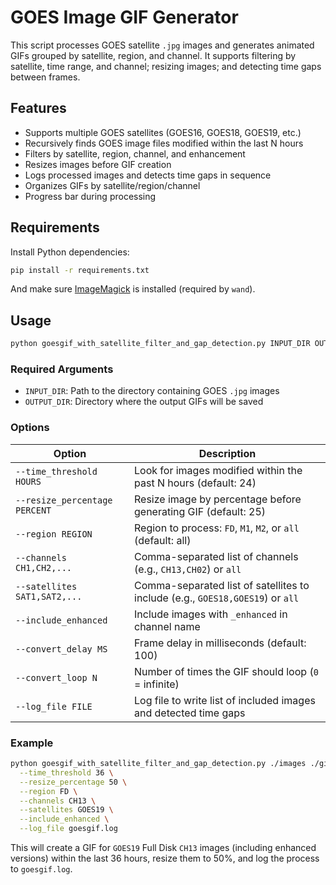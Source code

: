 # GOES Image GIF Generator

This script processes GOES satellite `.jpg` images and generates animated GIFs grouped by satellite, region, and channel. It supports filtering by satellite, time range, and channel; resizing images; and detecting time gaps between frames.

## Features

- Supports multiple GOES satellites (GOES16, GOES18, GOES19, etc.)
- Recursively finds GOES image files modified within the last N hours
- Filters by satellite, region, channel, and enhancement
- Resizes images before GIF creation
- Logs processed images and detects time gaps in sequence
- Organizes GIFs by satellite/region/channel
- Progress bar during processing

## Requirements

Install Python dependencies:

```bash
pip install -r requirements.txt
```

And make sure [ImageMagick](https://imagemagick.org) is installed (required by `wand`).

## Usage

```bash
python goesgif_with_satellite_filter_and_gap_detection.py INPUT_DIR OUTPUT_DIR [options]
```

### Required Arguments

- `INPUT_DIR`: Path to the directory containing GOES `.jpg` images
- `OUTPUT_DIR`: Directory where the output GIFs will be saved

### Options

| Option | Description |
|--------|-------------|
| `--time_threshold HOURS` | Look for images modified within the past N hours (default: 24) |
| `--resize_percentage PERCENT` | Resize image by percentage before generating GIF (default: 25) |
| `--region REGION` | Region to process: `FD`, `M1`, `M2`, or `all` (default: all) |
| `--channels CH1,CH2,...` | Comma-separated list of channels (e.g., `CH13,CH02`) or `all` |
| `--satellites SAT1,SAT2,...` | Comma-separated list of satellites to include (e.g., `GOES18,GOES19`) or `all` |
| `--include_enhanced` | Include images with `_enhanced` in channel name |
| `--convert_delay MS` | Frame delay in milliseconds (default: 100) |
| `--convert_loop N` | Number of times the GIF should loop (`0` = infinite) |
| `--log_file FILE` | Log file to write list of included images and detected time gaps |

### Example

```bash
python goesgif_with_satellite_filter_and_gap_detection.py ./images ./gifs \
  --time_threshold 36 \
  --resize_percentage 50 \
  --region FD \
  --channels CH13 \
  --satellites GOES19 \
  --include_enhanced \
  --log_file goesgif.log
```

This will create a GIF for `GOES19` Full Disk `CH13` images (including enhanced versions) within the last 36 hours, resize them to 50%, and log the process to `goesgif.log`.
